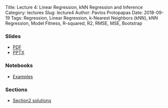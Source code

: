 Title: Lecture 4: Linear Regression, kNN Regression and Inference
Category: lectures
Slug: lecture4
Author: Pavlos Protopapas
Date: 2018-09-19
Tags: Regression, Linear Regression, k-Nearest Neighbors (kNN), kNN Regression, Model Fitness, R-squared, R2, RMSE, MSE, Bootstrap


### Slides

- [PDF]({attach}presentation/Lecture4_Regression.pdf)
- [PPTX]({attach}presentation/Lecture4_Regression.pptx)

### Notebooks
- [Examples]({filename}notes/Exercise_Lecture4.ipynb) 

### Sections 

- [Section2 solutions]({filename}../../sections/section2/notebook/section_2_solutions.ipynb) 
